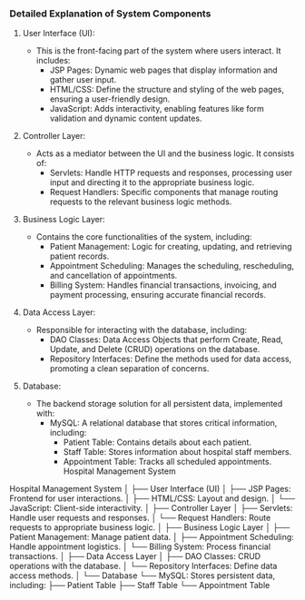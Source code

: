 
### Detailed Explanation of System Components

1. User Interface (UI): 
   - This is the front-facing part of the system where users interact. It includes:
     - JSP Pages: Dynamic web pages that display information and gather user input.
     - HTML/CSS: Define the structure and styling of the web pages, ensuring a user-friendly design.
     - JavaScript: Adds interactivity, enabling features like form validation and dynamic content updates.

2. Controller Layer: 
   - Acts as a mediator between the UI and the business logic. It consists of:
     - Servlets: Handle HTTP requests and responses, processing user input and directing it to the appropriate business logic.
     - Request Handlers: Specific components that manage routing requests to the relevant business logic methods.

3. Business Logic Layer: 
   - Contains the core functionalities of the system, including:
     - Patient Management: Logic for creating, updating, and retrieving patient records.
     - Appointment Scheduling: Manages the scheduling, rescheduling, and cancellation of appointments.
     - Billing System: Handles financial transactions, invoicing, and payment processing, ensuring accurate financial records.

4. Data Access Layer: 
   - Responsible for interacting with the database, including:
     - DAO Classes: Data Access Objects that perform Create, Read, Update, and Delete (CRUD) operations on the database.
     - Repository Interfaces: Define the methods used for data access, promoting a clean separation of concerns.

5. Database: 
   - The backend storage solution for all persistent data, implemented with:
     - MySQL: A relational database that stores critical information, including:
       - Patient Table: Contains details about each patient.
       - Staff Table: Stores information about hospital staff members.
       - Appointment Table: Tracks all scheduled appointments.
         Hospital Management System




Hospital Management System
│
├── User Interface (UI)
│   ├── JSP Pages: Frontend for user interactions.
│   ├── HTML/CSS: Layout and design.
│   └── JavaScript: Client-side interactivity.
│
├── Controller Layer
│   ├── Servlets: Handle user requests and responses.
│   └── Request Handlers: Route requests to appropriate business logic.
│
├── Business Logic Layer
│   ├── Patient Management: Manage patient data.
│   ├── Appointment Scheduling: Handle appointment logistics.
│   └── Billing System: Process financial transactions.
│
├── Data Access Layer
│   ├── DAO Classes: CRUD operations with the database.
│   └── Repository Interfaces: Define data access methods.
│
└── Database
    └── MySQL: Stores persistent data, including:
        ├── Patient Table
        ├── Staff Table
        └── Appointment Table


